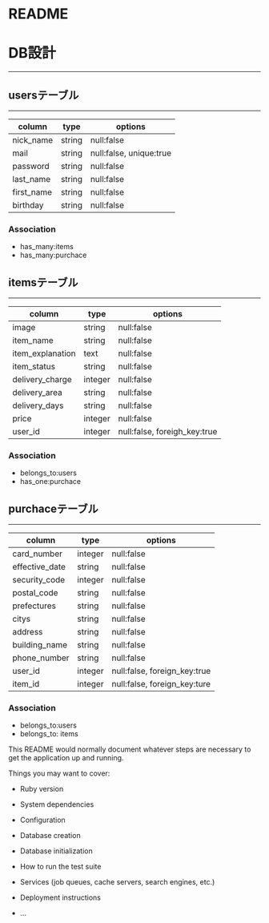 # README

# DB設計
---

## usersテーブル
---
|column|type|options|
|---|---|---|
|nick_name|string|null:false|
|mail|string|null:false, unique:true|
|password|string|null:false|
|last_name|string|null:false|
|first_name|string|null:false|
|birthday|string|null:false|

### Association
- has_many:items
- has_many:purchace

## itemsテーブル
---
|column|type|options|
|---|---|---|
|image|string|null:false|
|item_name|string|null:false|
|item_explanation|text|null:false|
|item_status|string|null:false|
|delivery_charge|integer|null:false|
|delivery_area|string|null:false|
|delivery_days|string|null:false|
|price|integer|null:false|
|user_id|integer|null:false, foreigh_key:true|

### Association
- belongs_to:users
- has_one:purchace

## purchaceテーブル
---
|column|type|options|
|---|---|---|
|card_number|integer|null:false|
|effective_date|string|null:false|
|security_code|integer|null:false|
|postal_code|string|null:false|
|prefectures|string|null:false|
|citys|string|null:false|
|address|string|null:false|
|building_name|string|null:false|
|phone_number|string|null:false|
|user_id|integer|null:false, foreign_key:true|
|item_id|integer|null:false, foreign_key:ture|

### Association
- belongs_to:users
- belongs_to: items




This README would normally document whatever steps are necessary to get the
application up and running.

Things you may want to cover:

* Ruby version

* System dependencies

* Configuration

* Database creation

* Database initialization

* How to run the test suite

* Services (job queues, cache servers, search engines, etc.)

* Deployment instructions

* ...

